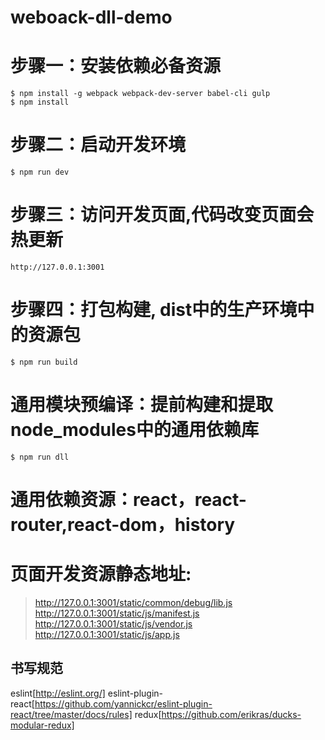 # weboack-dll-demo

# 步骤一：安装依赖必备资源

```shell
$ npm install -g webpack webpack-dev-server babel-cli gulp
$ npm install
```

# 步骤二：启动开发环境
```shell
$ npm run dev
```

# 步骤三：访问开发页面,代码改变页面会热更新
```shell
http://127.0.0.1:3001
```

# 步骤四：打包构建, dist中的生产环境中的资源包
```shell
$ npm run build
```

# 通用模块预编译：提前构建和提取node_modules中的通用依赖库
```shell
$ npm run dll
```

# 通用依赖资源：react，react-router,react-dom，history

# 页面开发资源静态地址:
> http://127.0.0.1:3001/static/common/debug/lib.js
> http://127.0.0.1:3001/static/js/manifest.js
> http://127.0.0.1:3001/static/js/vendor.js
> http://127.0.0.1:3001/static/js/app.js

## 书写规范
eslint[http://eslint.org/]
eslint-plugin-react[https://github.com/yannickcr/eslint-plugin-react/tree/master/docs/rules]
redux[https://github.com/erikras/ducks-modular-redux]



        
